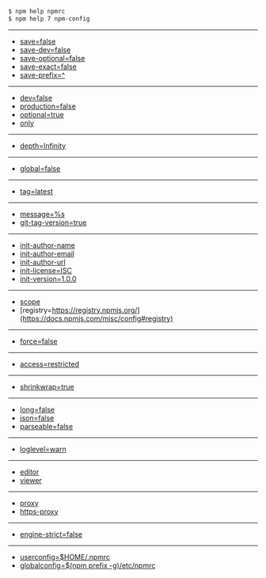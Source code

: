 ```sh
$ npm help npmrc
$ npm help 7 npm-config
```

---

- [save=false](https://docs.npmjs.com/misc/config#save)
- [save-dev=false](https://docs.npmjs.com/misc/config#save-dev)
- [save-optional=false](https://docs.npmjs.com/misc/config#save-optional)
- [save-exact=false](https://docs.npmjs.com/misc/config#save-exact)
- [save-prefix=^](https://docs.npmjs.com/misc/config#save-prefix)

---

- [dev=false](https://docs.npmjs.com/misc/config#dev)
- [production=false](https://docs.npmjs.com/misc/config#production)
- [optional=true](https://docs.npmjs.com/misc/config#optional)
- [only](https://docs.npmjs.com/misc/config#only)

---

- [depth=Infinity](https://docs.npmjs.com/misc/config#depth)

---

- [global=false](https://docs.npmjs.com/misc/config#global)

---

- [tag=latest](https://docs.npmjs.com/misc/config#tag)

---

- [message=%s](https://docs.npmjs.com/misc/config#message)
- [git-tag-version=true](https://docs.npmjs.com/misc/config#git-tag-version)

---

- [init-author-name](https://docs.npmjs.com/misc/config#init-author-name)
- [init-author-email](https://docs.npmjs.com/misc/config#init-author-email)
- [init-author-url](https://docs.npmjs.com/misc/config#init-author-url)
- [init-license=ISC](https://docs.npmjs.com/misc/config#init-license)
- [init-version=1.0.0](https://docs.npmjs.com/misc/config#init-version)

---

- [scope](https://docs.npmjs.com/misc/config#scope)
- [registry=https://registry.npmjs.org/](https://docs.npmjs.com/misc/config#registry)

---

- [force=false](https://docs.npmjs.com/misc/config#force)

---

- [access=restricted](https://docs.npmjs.com/misc/config#access)

---

- [shrinkwrap=true](https://docs.npmjs.com/misc/config#shrinkwrap)

---

- [long=false](https://docs.npmjs.com/misc/config#long)
- [json=false](https://docs.npmjs.com/misc/config#json)
- [parseable=false](https://docs.npmjs.com/misc/config#parseable)

---

- [loglevel=warn](https://docs.npmjs.com/misc/config#loglevel)

---

- [editor](https://docs.npmjs.com/misc/config#editor)
- [viewer](https://docs.npmjs.com/misc/config#viewer)

---

- [proxy](https://docs.npmjs.com/misc/config#proxy)
- [https-proxy](https://docs.npmjs.com/misc/config#https-proxy)

---

- [engine-strict=false](https://docs.npmjs.com/misc/config#engine-strict)

---

- [userconfig=$HOME/.npmrc](https://docs.npmjs.com/misc/config#userconfig)
- [globalconfig=$(npm prefix -g)/etc/npmrc](https://docs.npmjs.com/misc/config#globalconfig)
